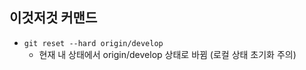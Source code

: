 ## 이것저것 커맨드
- `git reset --hard origin/develop`
    - 현재 내 상태에서 origin/develop 상태로 바뀜 (로컬 상태 초기화 주의)